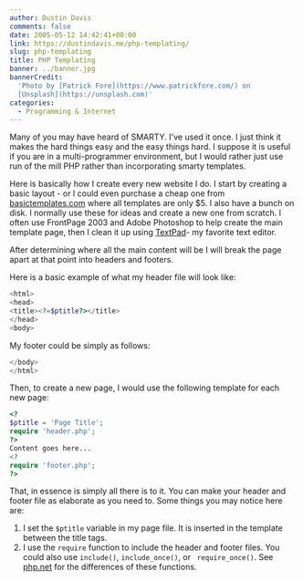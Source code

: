 ```yaml
---
author: Dustin Davis
comments: false
date: 2005-05-12 14:42:41+00:00
link: https://dustindavis.me/php-templating/
slug: php-templating
title: PHP Templating
banner: ../banner.jpg
bannerCredit:
  'Photo by [Patrick Fore](https://www.patrickfore.com/) on
  [Unsplash](https://unsplash.com)'
categories:
  - Programming & Internet
---
```


Many of you may have heard of SMARTY. I've used it once. I just think it makes
the hard things easy and the easy things hard. I suppose it is useful if you are
in a multi-programmer environment, but I would rather just use run of the mill
PHP rather than incorporating smarty templates.

Here is basically how I create every new website I do. I start by creating a
basic layout - or I could even purchase a cheap one from
[basictemplates.com](http://basictemplates.com/) where all templates are only
\$5. I also have a bunch on disk. I normally use these for ideas and create a
new one from scratch. I often use FrontPage 2003 and Adobe Photoshop to help
create the main template page, then I clean it up using
[TextPad](http://www.textpad.com/)- my favorite text editor.

After determining where all the main content will be I will break the page apart
at that point into headers and footers.

Here is a basic example of what my header file will look like:

```php
<html>
<head>
<title><?=$ptitle?></title>
</head>
<body>
```

My footer could be simply as follows:

```php
</body>
</html>
```

Then, to create a new page, I would use the following template for each new
page:

```php
<?
$ptitle = 'Page Title';
require 'header.php';
?>
Content goes here...
<?
require 'footer.php';
?>
```

That, in essence is simply all there is to it. You can make your header and
footer file as elaborate as you need to. Some things you may notice here are:

1. I set the `$ptitle` variable in my page file. It is inserted in the template
   between the title tags.
2. I use the `require` function to include the header and footer files. You
   could also use `include()`, `include_once()`, or ` require_once()`. See
   [php.net](http://www.php.net) for the differences of these functions.
